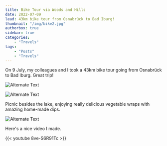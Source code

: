 ```yaml
---
title: Bike Tour via Woods and Hills
date: 2022-07-09
lead: 43km bike tour from Osnabrück to Bad Iburg!
thumbnail: "/img/bike2.jpg"
authorbox: true
sidebar: true
categories:
    - "Travels"
tags:
    - "Posts"
    - "Travels"
---
```


On 9 July, my colleagues and I took a 43km bike tour going from Osnabrück to Bad Iburg. Great trip!

![Alternate Text](/img/bike.jpg)


![Alternate Text](/img/bike3.jpg)

Picnic besides the lake, enjoying really delicious vegetable wraps with amazing home-made dips.

![Alternate Text](/img/bike4.jpg)

Here's a nice video I made.

{{< youtube 8ve-S6R91Tc >}}